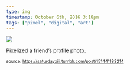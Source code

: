 ```yaml
---
type: img
timestamp: October 6th, 2016 3:18pm
tags: ["pixel", "digital", "art"]
---
```

<img src="https://saturdayxiii.github.io/media/media/151441183214.png"/>
                                                                                          
Pixelized a friend’s profile photo.
 
                                    
                
                
                
                
                                
<small>source: https://saturdayxiii.tumblr.com/post/151441183214</small>